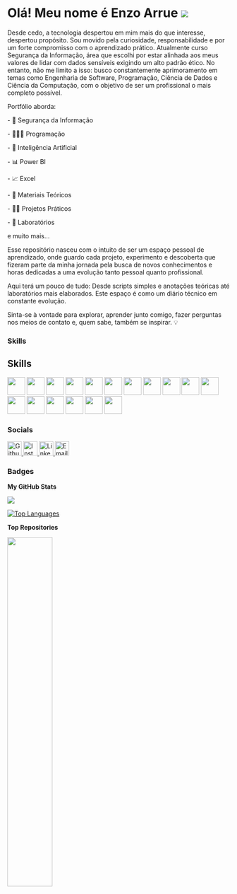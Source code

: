 Olá! Meu nome é Enzo Arrue ![](https://user-images.githubusercontent.com/18350557/176309783-0785949b-9127-417c-8b55-ab5a4333674e.gif)
==================================================================================================================================

Desde cedo, a tecnologia despertou em mim mais do que interesse, despertou propósito. Sou movido pela curiosidade, responsabilidade e por um forte compromisso com o aprendizado prático. Atualmente curso Segurança da Informação, área que escolhi por estar alinhada aos meus valores de lidar com dados sensíveis exigindo um alto padrão ético. No entanto, não me limito a isso: busco constantemente aprimoramento em temas como Engenharia de Software, Programação, Ciência de Dados e Ciência da Computação, com o objetivo de ser um profissional o mais completo possível.

Portfólio aborda:

\- 🔐 Segurança da Informação

\- 👩🏻‍💻 Programação

\- 🤖 Inteligência Artificial

\- 📊 Power BI

\- 📈 Excel

\- 📘 Materiais Teóricos

\- 👷🏻 Projetos Práticos

\- 🧪 Laboratórios 

e muito mais...

Esse repositório nasceu com o intuito de ser um espaço pessoal de aprendizado, onde guardo cada projeto, experimento e descoberta que fizeram parte da minha jornada pela busca de novos conhecimentos e horas dedicadas a uma evolução tanto pessoal quanto profissional.

Aqui terá um pouco de tudo: Desde scripts simples e anotações teóricas até laboratórios mais elaborados. Este espaço é como um diário técnico em constante evolução.

Sinta-se à vontade para explorar, aprender junto comigo, fazer perguntas nos meios de contato e, quem sabe, também se inspirar. 💡

### Skills

## Skills

<!-- Python -->
<img src="https://cdn.jsdelivr.net/gh/devicons/devicon/icons/python/python-original.svg" width="40"/>

<!-- Shell -->
<img src="https://cdn.jsdelivr.net/gh/devicons/devicon/icons/bash/bash-original.svg" width="40"/>

<!-- VS Code -->
<img src="https://cdn.jsdelivr.net/gh/devicons/devicon/icons/vscode/vscode-original.svg" width="40"/>

<!-- Kali Linux -->
<img src="https://cdn.jsdelivr.net/gh/devicons/devicon/icons/kali/kali-original.svg" width="40"/>

<!-- Linux -->
<img src="https://cdn.jsdelivr.net/gh/devicons/devicon/icons/linux/linux-original.svg" width="40"/>

<!-- macOS -->
<img src="https://cdn.jsdelivr.net/gh/devicons/devicon/icons/apple/apple-original.svg" width="40"/>

<!-- Wireshark (Corrigido) -->
<img src="https://upload.wikimedia.org/wikipedia/commons/0/01/Wireshark_Logo.svg" width="40"/>

<!-- IBM Watson Studio -->
<img src="https://upload.wikimedia.org/wikipedia/commons/5/5d/IBM_logo_in.jpg" width="40"/>

<!-- Excel -->
<img src="https://cdn.jsdelivr.net/gh/devicons/devicon/icons/microsoft/microsoft-original.svg" width="40"/>

<!-- Word -->
<img src="https://upload.wikimedia.org/wikipedia/commons/8/87/Microsoft_Word_2013_logo.svg" width="40"/>

<!-- PowerPoint -->
<img src="https://upload.wikimedia.org/wikipedia/commons/0/0d/Microsoft_Office_PowerPoint_(2019–present).svg" width="40"/>

<!-- Power BI -->
<img src="https://upload.wikimedia.org/wikipedia/commons/c/cf/New_Power_BI_Logo.svg" width="40"/>

<!-- SQL -->
<img src="https://cdn.jsdelivr.net/gh/devicons/devicon/icons/mysql/mysql-original.svg" width="40"/>

<!-- Cisco Packet Tracer (Corrigido) -->
<img src="https://upload.wikimedia.org/wikipedia/commons/3/3c/Cisco_logo_blue_2016.svg" width="40"/>

<!-- Nmap (Corrigido) -->
<img src="https://upload.wikimedia.org/wikipedia/commons/5/5f/Nmap_Logo.svg" width="40"/>

<!-- IDLE (Python já representado) -->
<img src="https://cdn.jsdelivr.net/gh/devicons/devicon/icons/python/python-original.svg" width="40"/>

<!-- Canva -->
<img src="https://upload.wikimedia.org/wikipedia/commons/0/08/Canva_icon_2021.svg" width="40"/>



### Socials

<p align="left"> 
  <a href="https://www.github.com/EnzoArrue" target="_blank" rel="noreferrer">
    <img src="https://raw.githubusercontent.com/danielcranney/readme-generator/main/public/icons/socials/github.svg" width="32" height="32" alt="Github" title="Github" />
  </a> 
  <a href="http://www.instagram.com/ez.arrue_" target="_blank" rel="noreferrer">
    <img src="https://raw.githubusercontent.com/danielcranney/readme-generator/main/public/icons/socials/instagram.svg" width="32" height="32" alt="Instagram" title="Instagram" />
  </a> 
  <a href="https://www.linkedin.com/in/enzo-arrue-228008325/" target="_blank" rel="noreferrer">
    <img src="https://raw.githubusercontent.com/danielcranney/readme-generator/main/public/icons/socials/linkedin.svg" width="32" height="32" alt="LinkedIn" title="LinkedIn" />
  </a> 
  <a href="mailto:enzoarruejuanfuso@gmail.com" target="_blank" rel="noreferrer">
    <img src="https://img.icons8.com/fluency/48/gmail-new.png" width="32" height="32" alt="Email" title="Email" />
  </a>
</p>


### Badges

<b>My GitHub Stats</b>

<a href="http://www.github.com/EnzoArrue"><img src="https://github-readme-streak-stats.herokuapp.com/?user=EnzoArrue&stroke=ffffff&background=1e3a8a&ring=ffffff&fire=ffffff&currStreakNum=ffffff&currStreakLabel=ffffff&sideNums=ffffff&sideLabels=ffffff&dates=ffffff&hide_border=true" /></a>

<a href="https://github.com/EnzoArrue" align="left"><img src="https://github-readme-stats.vercel.app/api/top-langs/?username=EnzoArrue&langs_count=10&title_color=ffffff&text_color=ffffff&icon_color=ef4444&bg_color=1e3a8a&hide_border=true&locale=en&custom_title=Top%20%Languages" alt="Top Languages" /></a>

<b>Top Repositories</b>

<div width="100%" align="center"><a href="https://github.com/EnzoArrue/projetos-estudos" align="left"><img align="left" width="45%" src="https://github-readme-stats.vercel.app/api/pin/?username=EnzoArrue&repo=projetos-estudos&title_color=ffffff&text_color=ffffff&icon_color=ef4444&bg_color=1e3a8a&hide_border=true&locale=en" /></a></div><br /><br /><br /><br /><br /><br /><br />
